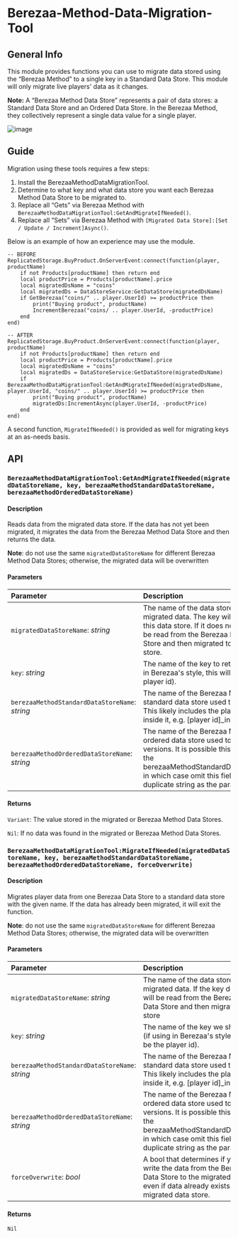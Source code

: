 # Berezaa-Method-Data-Migration-Tool
## General Info
This module provides functions you can use to migrate data stored using the “Berezaa Method” to a single key in a Standard Data Store. This module will only migrate live players' data as it changes.

**Note:** A “Berezaa Method Data Store” represents a pair of data stores: a Standard Data Store and an Ordered Data Store. In the Berezaa Method, they collectively represent a single data value for a single player.

![image](https://github.com/user-attachments/assets/4f01cc21-2dc2-4624-95ea-356913489a55)


## Guide
Migration using these tools requires a few steps:

1. Install the BerezaaMethodDataMigrationTool.
2. Determine to what key and what data store you want each Berezaa Method Data Store to be migrated to.
3. Replace all “Gets” via Berezaa Method with `BerezaaMethodDataMigrationTool:GetAndMigrateIfNeeded()`.
4. Replace all “Sets” via Berezaa Method with `[Migrated Data Store]:[Set / Update / Increment]Async()`.

Below is an example of how an experience may use the module.

```
-- BEFORE
ReplicatedStorage.BuyProduct.OnServerEvent:connect(function(player, productName)
    if not Products[productName] then return end
    local productPrice = Products[productName].price
    local migratedDsName = "coins"
    local migratedDs = DataStoreService:GetDataStore(migratedDsName)
    if GetBerezaa("coins/" .. player.UserId) >= productPrice then
        print("Buying product", productName)
        IncrementBerezaa("coins/ .. player.UserId, -productPrice)
    end
end)

-- AFTER
ReplicatedStorage.BuyProduct.OnServerEvent:connect(function(player, productName)
    if not Products[productName] then return end
    local productPrice = Products[productName].price
    local migratedDsName = "coins"
    local migratedDs = DataStoreService:GetDataStore(migratedDsName)
    if BerezaaMethodDataMigrationTool:GetAndMigrateIfNeeded(migratedDsName, player.UserId, "coins/" .. player.UserId) >= productPrice then
        print("Buying product", productName)
        migratedDs:IncrementAsync(player.UserId, -productPrice)
    end
end)
```

A second function, `MigrateIfNeeded()` is provided as well for migrating keys at an as-needs basis.

## API
### `BerezaaMethodDataMigrationTool:GetAndMigrateIfNeeded(migratedDataStoreName, key, berezaaMethodStandardDataStoreName, berezaaMethodOrderedDataStoreName)`

#### Description
Reads data from the migrated data store. If the data has not yet been migrated, it migrates the data from the Berezaa Method Data Store and then returns the data.

**Note**: do not use the same `migratedDataStoreName` for different Berezaa Method Data Stores; otherwise, the migrated data will be overwritten

#### Parameters 
Parameter | Description
:--- | :---
`migratedDataStoreName`: _string_ | The name of the data store that contains migrated data. The key will be read from this data store. If it does not exist, it will be read from the Berezaa Method Data Store and then migrated to this data store.
`key`: _string_ | The name of the key to retrieve (if using in Berezaa's style, this will likely be the player id).
`berezaaMethodStandardDataStoreName`: _string_ | The name of the Berezaa Method standard data store used to store data. This likely includes the player name/id inside it, e.g. [player id]_inventory.
`berezaaMethodOrderedDataStoreName`: _string_ | The name of the Berezaa Method ordered data store used to store versions. It is possible this is the same as the berezaaMethodStandardDataStoreName, in which case omit this field or pass a duplicate string as the parameter.

#### Returns
`Variant`: The value stored in the migrated or Berezaa Method Data Stores.

`Nil`: If no data was found in the migrated or Berezaa Method Data Stores.

 

### `BerezaaMethodDataMigrationTool:MigrateIfNeeded(migratedDataStoreName, key, berezaaMethodStandardDataStoreName, berezaaMethodOrderedDataStoreName, forceOverwrite)` 
#### Description
Migrates player data from one Berezaa Data Store to a standard data store with the given name. If the data has already been migrated, it will exit the function. 

**Note**: do not use the same `migratedDataStoreName` for different Berezaa Method Data Stores; otherwise, the migrated data will be overwritten

#### Parameters 
Parameter | Description
:--- | :---
`migratedDataStoreName`: _string_ | The name of the data store that contains migrated data. If the key does not exist, it will be read from the Berezaa Method Data Store and then migrated to this data store
`key`: _string_ | The name of the key we should migrate (if using in Berezaa's style, this will likely be the player id).
`berezaaMethodStandardDataStoreName`: _string_ | The name of the Berezaa Method standard data store used to store data. This likely includes the player name/id inside it, e.g. [player id]_inventory.
`berezaaMethodOrderedDataStoreName`: _string_ | The name of the Berezaa Method ordered data store used to store versions. It is possible this is the same as the berezaaMethodStandardDataStoreName, in which case omit this field or pass a duplicate string as the parameter.
`forceOverwrite`: _bool_ | A bool that determines if you want to write the data from the Berezaa Method Data Store to the migrated data store, even if data already exists in the migrated data store.

#### Returns
`Nil`
